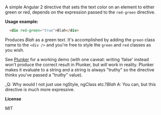 A simple Angular 2 directive that sets the text color on an element to either green or red, depends on the expression passed to the `red-green` directive.

**Usage example:**

```html
  <div red-green="true">Blah</div>
```

Produces _Blah_ as a green text. It's accomplished by adding the `green` class name to the `<div />` and you're free to style the `green` and `red` classes as you wish.

See [Plunker](http://plnkr.co/edit/heUJTEXHvMmOkI9clrpu) for a working demo (with one caveat: writing 'false' instead won't produce the correct result in Plunker, but *will* work in reality. Plunker makes it evaluate to a string and a string is always "truthy" so the directive thinks you've passed a "truthy" value).

_Q: Why would I not just use ngStyle, ngClass etc.?_Blah_
A: You can, but this directive is much more expressive.

**License**

MIT
